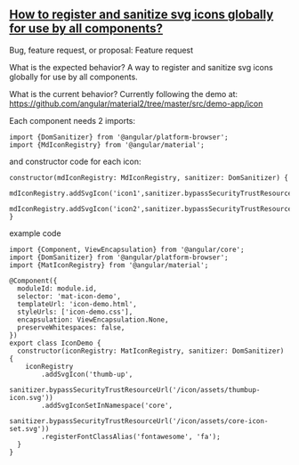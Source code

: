 [How to register and sanitize svg icons globally for use by all components?](https://github.com/angular/material2/issues/2610)
---
Bug, feature request, or proposal:
Feature request

What is the expected behavior?
A way to register and sanitize svg icons globally for use by all components.

What is the current behavior?
Currently following the demo at:
https://github.com/angular/material2/tree/master/src/demo-app/icon

Each component needs 2 imports:
```
import {DomSanitizer} from '@angular/platform-browser';
import {MdIconRegistry} from '@angular/material';
```
and constructor code for each icon:
```
constructor(mdIconRegistry: MdIconRegistry, sanitizer: DomSanitizer) {
    mdIconRegistry.addSvgIcon('icon1',sanitizer.bypassSecurityTrustResourceUrl('assets/icon1.svg'));
    mdIconRegistry.addSvgIcon('icon2',sanitizer.bypassSecurityTrustResourceUrl('assets/icon2.svg'));
}
```
example code
```
import {Component, ViewEncapsulation} from '@angular/core';
import {DomSanitizer} from '@angular/platform-browser';
import {MatIconRegistry} from '@angular/material';

@Component({
  moduleId: module.id,
  selector: 'mat-icon-demo',
  templateUrl: 'icon-demo.html',
  styleUrls: ['icon-demo.css'],
  encapsulation: ViewEncapsulation.None,
  preserveWhitespaces: false,
})
export class IconDemo {
  constructor(iconRegistry: MatIconRegistry, sanitizer: DomSanitizer) {
    iconRegistry
        .addSvgIcon('thumb-up',
            sanitizer.bypassSecurityTrustResourceUrl('/icon/assets/thumbup-icon.svg'))
        .addSvgIconSetInNamespace('core',
            sanitizer.bypassSecurityTrustResourceUrl('/icon/assets/core-icon-set.svg'))
        .registerFontClassAlias('fontawesome', 'fa');
  }
}
```
